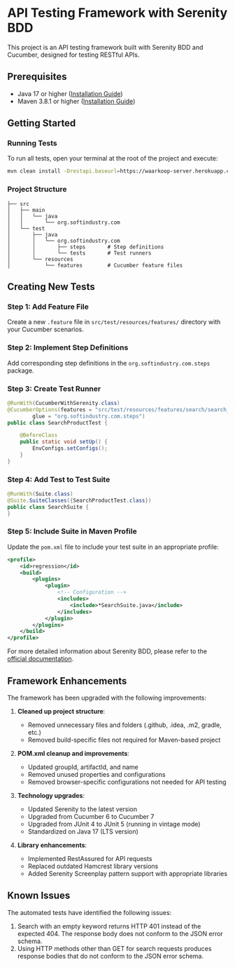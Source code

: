# API Testing Framework with Serenity BDD

This project is an API testing framework built with Serenity BDD and Cucumber, designed for testing RESTful APIs.

## Prerequisites

- Java 17 or higher ([Installation Guide](https://docs.oracle.com/en/java/javase/17/install/overview-jdk-installation.html))
- Maven 3.8.1 or higher ([Installation Guide](https://maven.apache.org/install.html))

## Getting Started

### Running Tests

To run all tests, open your terminal at the root of the project and execute:

```bash
mvn clean install -Drestapi.baseurl=https://waarkoop-server.herokuapp.com/
```

### Project Structure

```
├── src
│   ├── main
│   │   └── java
│   │       └── org.softindustry.com
│   └── test
│       ├── java
│       │   └── org.softindustry.com
│       │       ├── steps       # Step definitions
│       │       └── tests       # Test runners
│       └── resources
│           └── features        # Cucumber feature files
```

## Creating New Tests

### Step 1: Add Feature File

Create a new `.feature` file in `src/test/resources/features/` directory with your Cucumber scenarios.

### Step 2: Implement Step Definitions

Add corresponding step definitions in the `org.softindustry.com.steps` package.

### Step 3: Create Test Runner

```java
@RunWith(CucumberWithSerenity.class)
@CucumberOptions(features = "src/test/resources/features/search/search_product.feature",
        glue = "org.softindustry.com.steps")
public class SearchProductTest {

    @BeforeClass
    public static void setUp() {
        EnvConfigs.setConfigs();
    }
}
```

### Step 4: Add Test to Test Suite

```java
@RunWith(Suite.class)
@Suite.SuiteClasses({SearchProductTest.class})
public class SearchSuite {
}
```

### Step 5: Include Suite in Maven Profile

Update the `pom.xml` file to include your test suite in an appropriate profile:

```xml
<profile>
    <id>regression</id>
    <build>
        <plugins>
            <plugin>
                <!-- Configuration -->
                <includes>
                    <include>*SearchSuite.java</include>
                </includes>
            </plugin>
        </plugins>
    </build>
</profile>
```

For more detailed information about Serenity BDD, please refer to the [official documentation](https://serenity-bdd.github.io/).

## Framework Enhancements

The framework has been upgraded with the following improvements:

1. **Cleaned up project structure**:
    - Removed unnecessary files and folders (.github, .idea, .m2, gradle, etc.)
    - Removed build-specific files not required for Maven-based project

2. **POM.xml cleanup and improvements**:
    - Updated groupId, artifactId, and name
    - Removed unused properties and configurations
    - Removed browser-specific configurations not needed for API testing

3. **Technology upgrades**:
    - Updated Serenity to the latest version
    - Upgraded from Cucumber 6 to Cucumber 7
    - Upgraded from JUnit 4 to JUnit 5 (running in vintage mode)
    - Standardized on Java 17 (LTS version)

4. **Library enhancements**:
    - Implemented RestAssured for API requests
    - Replaced outdated Hamcrest library versions
    - Added Serenity Screenplay pattern support with appropriate libraries

## Known Issues

The automated tests have identified the following issues:

1. Search with an empty keyword returns HTTP 401 instead of the expected 404. The response body does not conform to the JSON error schema.
2. Using HTTP methods other than GET for search requests produces response bodies that do not conform to the JSON error schema.
